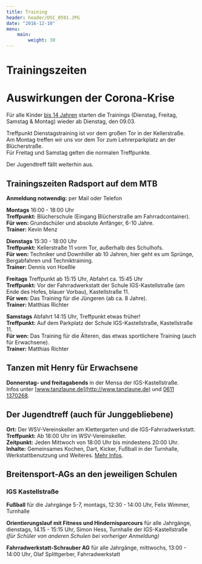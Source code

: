 ```yaml
---
title: Training
header: header/DSC_0591.JPG
date: "2016-12-10"
menu: 
    main:
        weight: 30
---
```


# Trainingszeiten

<div class="warning cancelwarning">

# Auswirkungen der Corona-Krise

Für alle Kinder <u>bis 14 Jahren</u> starten die Trainings (Dienstag, Freitag, Samstag & Montag) wieder ab Dienstag, den 09.03. 

Treffpunkt Dienstagstraining ist vor dem großen Tor in der Kellerstraße.  
Am Montag treffen wir uns vor dem Tor zum Lehrerparkplatz an der Blücherstraße.   
Für Freitag und Samstag gelten die normalen Treffpunkte.

Der Jugendtreff fällt weiterhin aus.

</div>

## Trainingszeiten Radsport auf dem MTB

**Anmeldung notwendig:** per Mail oder Telefon

**Montags** 16:00 - 18:00 Uhr  
**Treffpunkt:** Blücherschule (Eingang Blücherstraße am Fahrradcontainer).  
**Für wen:** Grundschüler und absolute Anfänger, 6-10 Jahre.  
**Trainer:** Kevin Menz

**Dienstags** 15:30 - 18:00 Uhr  
**Treffpunkt:** Kellerstraße 11 vorm Tor, außerhalb des Schulhofs.  
**Für wen:** Techniker und Downhiller ab 10 Jahren, hier geht es um Sprünge, Bergabfahren und Techniktraining.  
**Trainer:** Dennis von Hoeßle

**Freitags** Treffpunkt ab 15:15 Uhr, Abfahrt ca. 15:45 Uhr  
**Treffpunkt:** Vor der Fahrradwerkstatt der Schule IGS-Kastellstraße (am Ende des Hofes, blauer Vorbau), Kastellstraße 11.  
**Für wen:** Das Training für die Jüngeren (ab ca. 8 Jahre).  
**Trainer:** Matthias Richter

**Samstags** Abfahrt 14:15 Uhr, Treffpunkt etwas früher!  
**Treffpunkt:** Auf dem Parkplatz der Schule IGS-Kastellstraße, Kastellstraße 11.  
**Für wen:** Das Training für die Älteren, das etwas sportlichere Training (auch für Erwachsene).  
**Trainer:** Matthias Richter

## Tanzen mit Henry für Erwachsene

**Donnerstag- und freitagabends** in der Mensa der IGS-Kastellstraße.  
Infos unter [www.tanzlaune.de](http://www.tanzlaune.de) und [0611 1370268](tel:+496111370268).  


##  Der Jugendtreff (auch für Junggebliebene) 

**Ort:** Der WSV-Vereinskeller am Klettergarten und die IGS-Fahrradwerkstatt.  
**Treffpunkt:** Ab 18:00 Uhr im WSV-Vereinskeller.  
**Zeitpunkt:** Jeden Mittwoch von 18:00 Uhr bis mindestens 20:00 Uhr.  
**Inhalte:** Gemeinsames Kochen, Dart, Kicker, Fußball in der Turnhalle, Werkstattbenutzung und Weiteres. [Mehr Infos](jugendtreff).  

## Breitensport-AGs an den jeweiligen Schulen

### IGS Kastellstraße
**Fußball** für die Jahrgänge 5-7, montags, 12:30 - 14:00 Uhr, Felix Wimmer, Turnhalle  

**Orientierungslauf mit Fitness und Hindernisparcours** für alle Jahrgänge, dienstags, 14.15 - 15:15 Uhr, Simon Hess, Turnhalle der IGS-Kastellstraße _(für Schüler von anderen Schulen bei vorheriger Anmeldung)_  

**Fahrradwerkstatt-Schrauber AG** für alle Jahrgänge, mittwochs, 13:00 - 14:00 Uhr, Olaf Splittgerber, Fahrradwerkstatt

